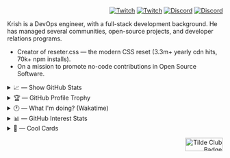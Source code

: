 <div align="right" width="80%">
<!--   <a href="https://twitch.tv/kkrishguptaa">
    <img alt="" src="https://github.com/kkrishguptaa/kkrishguptaa/assets/135469703/8504384e-5091-49d6-9071-a5ba36e4502f" >
  </a> -->

  <p>

[![Twitch](https://img.shields.io/twitch/status/kkrishguptaa?style=for-the-badge&logo=twitch&logoColor=%230E1627&labelColor=%23F5E1DF&color=%23E4C5C2#gh-light-mode-only)](https://twitch.tv/kkrishguptaa#gh-light-mode-only)
[![Twitch](https://img.shields.io/twitch/status/kkrishguptaa?style=for-the-badge&logo=twitch&logoColor=%23F5E1DF&labelColor=%230E1627&color=%230E1627#gh-dark-mode-only)](https://twitch.tv/kkrishguptaa#gh-dark-mode-only)
[![Discord](https://img.shields.io/discord/1117443309082771568?style=for-the-badge&logo=discord&logoColor=%230E1627&labelColor=%23F5E1DF&color=%23E4C5C2#gh-light-mode-only)](https://discord.com/invite/XKbtzF6kUs#gh-light-mode-only)
[![Discord](https://img.shields.io/discord/1117443309082771568?style=for-the-badge&logo=discord&logoColor=%23F5E1DF&labelColor=%230E1627&color=%230E1627#gh-dark-mode-only)](https://discord.com/invite/XKbtzF6kUs#gh-dark-mode-only)


  </p>
</div>

Krish is a DevOps engineer, with a full-stack development background. He has managed several communities, open-source projects, and developer relations programs.

- Creator of reseter.css ― the modern CSS reset (3.3m+ yearly cdn hits, 70k+ npm installs).
- On a mission to promote no-code contributions in Open Source Software.

<div>
<details>
  <summary>📈 ― Show GitHub Stats</summary>
  <br />
  <p align="center">
    <picture>
      <source
        width=49%
        srcset="https://github-readme-stats.vercel.app/api?username=kkrishguptaa&show_icons=true&locale=en&count_private=true&include_all_commits=true&title_color=F5E1DF&text_color=F5E1DF&icon_color=F5E1DF&border_color=00000000&bg_color=0E1627&ring_color=F5E1DF&border_radius=0"
        media="(prefers-color-scheme: dark)"
        />
      <source
        width=49%
        srcset="https://github-readme-stats.vercel.app/api?username=kkrishguptaa&show_icons=true&locale=en&count_private=true&include_all_commits=true&title_color=0E1627&text_color=0E1627&icon_color=0E1627&border_color=E4C5C2&bg_color=F5E1DF&ring_color=0E1627&border_radius=0"
        media="(prefers-color-scheme: light), (prefers-color-scheme: no-preference)"
        />
      <img width=49% src="https://github-readme-stats.vercel.app/api?username=kkrishguptaa&show_icons=true&locale=en&count_private=true&include_all_commits=true&title_color=0E1627&text_color=0E1627&icon_color=0E1627&border_color=E4C5C2&bg_color=F5E1DF&ring_color=0E1627&border_radius=0" />
    </picture>
    <picture>
      <source
        width=49%
        srcset="https://github-readme-streak-stats.herokuapp.com?user=kkrishguptaa&border_radius=0&background=0E1627&border=00000000&stroke=7F6169&ring=F5E1DF&fire=F5E1DF&currStreakNum=F5E1DF&sideNums=F5E1DF&currStreakLabel=F5E1DF&sideLabels=F5E1DF&dates=F5E1DF&excludeDaysLabel=F5E1DF"
        media="(prefers-color-scheme: dark)"
        />
      <source
        width=49%
        srcset="https://github-readme-streak-stats.herokuapp.com?user=kkrishguptaa&border_radius=0&background=F5E1DF&border=E4C5C2&stroke=E4C5C2&ring=0E1627&fire=0E1627&currStreakNum=0E1627&sideNums=0E1627&currStreakLabel=0E1627&sideLabels=0E1627&dates=0E1627&excludeDaysLabel=0E1627"
        media="(prefers-color-scheme: light), (prefers-color-scheme: no-preference)"
        />
      <img width=49% src="https://github-readme-streak-stats.herokuapp.com?user=kkrishguptaa&border_radius=0&background=F5E1DF&border=E4C5C2&stroke=E4C5C2&ring=0E1627&fire=0E1627&currStreakNum=0E1627&sideNums=0E1627&currStreakLabel=0E1627&sideLabels=0E1627&dates=0E1627&excludeDaysLabel=0E1627" />
    </picture>
  </p>
</details>
</div>

<div>
<details>
  <summary>🏆 ― GitHub Profile Trophy</summary>
  <br />
  <p align="center">
    <img align="center" src="https://github-profile-trophy.vercel.app/?username=kkrishguptaa&row=1&no-frame=true&no-bg=true" />
  </p>
</details>
</div>

<div>
<details>
  <summary>🕐 ― What I'm doing? (Wakatime)</summary>
  <br />
  <p>

<!--START_SECTION:waka-->

```txt
Other      4 hrs 37 mins   ████████████████████████░   96.33 %
Markdown   10 mins         █░░░░░░░░░░░░░░░░░░░░░░░░   03.67 %
```

<!--END_SECTION:waka-->
    
  </p>
</details>
</div>

<div>
<details>
  <summary>📊 ― GitHub Interest Stats</summary>
  <br />
  <p align="center">
<img src="https://stats.quine.sh/kkrishguptaa/github?theme=dark" alt="" height="180" /> <img src="https://stats.quine.sh/kkrishguptaa/dependencies?theme=dark" alt="" height="180" />
<img src="https://stats.quine.sh/kkrishguptaa/topics-over-time?theme=dark" alt="" height="180" /> <img src="https://stats.quine.sh/kkrishguptaa/languages-over-time?theme=dark" alt="" height="180" />
  </p>
</details>
</div>

<div>
<details>
  <summary>🎴 ― Cool Cards</summary>
  <br />
  <p align="center">
    <a href="https://app.daily.dev/kkrishguptaa"><img src="https://api.daily.dev/devcards/v2/ss6WFJc85JAQGKNKiGWSL.png?type=default&r=42q" width="356" alt="krish's Dev Card"/></a>
  </p>
</details>
</div>

<div align="right">
<p><a href="https://tilde.club/~xkrishguptaa/"><img src="http://tilde.club/~zarate/tildeclub.gif" border="0" width="88" height="31" alt="Tilde Club Badge"></a></p>
</div>
